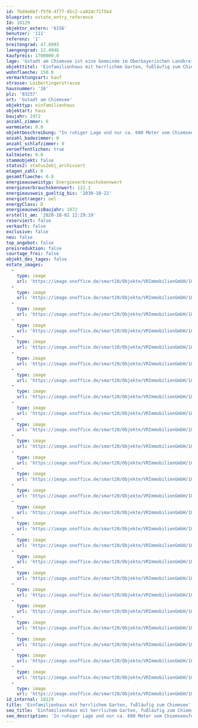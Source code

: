 ```yaml
---
id: fbd4e6bf-f5f8-4f77-85c2-ca82dc71f5b4
blueprint: estate_entry_reference
Id: 18129
objektnr_extern: '6156'
benutzer: '111'
referenz: '1'
breitengrad: 47.8993
laengengrad: 12.4046
kaufpreis: 1700000.0
lage: 'Gstadt am Chiemsee ist eine Gemeinde im Oberbayerischen Landkreis Rosenheim. Ein beliebter Urlaubsort mit einer Anlegestelle der Chiemseeschifffahrt in kurzer Distanz zur romantischen Fraueninsel.'
objekttitel: 'Einfamilienhaus mit herrlichem Garten, fußläufig zum Chiemsee'
wohnflaeche: 150.0
vermarktungsart: kauf
strasse: Loibertingerstrasse
hausnummer: '16'
plz: '83257'
ort: 'Gstadt am Chiemsee'
objekttyp: einfamilienhaus
objektart: haus
baujahr: 1972
anzahl_zimmer: 6
warmmiete: 0.0
objektbeschreibung: "In ruhiger Lage und nur ca. 600 Meter vom Chiemseeufer entfernt befindet sich dieses sehr gepflegte Anwesen. Es besticht durch den großzügigen und schön angelegten Garten mit seinen Obstbäumen, Rosenbögen und ausreichend Platz um das eigene Biogemüse anzupflanzen. Der kleine Pavillion in der Mitte des Gartens ist ein idealer Platz für gesellige Stunden mit Freunden. \r\n\r\nDas Wohnhaus, mit einem ursprünglichen Baujahr von 1972, wurde in den Jahren zwischen 2006 und 2009 umfangreich saniert und modernisiert. Zu den wichtigsten Sanierungsmaßnahmen gehören die Fassadendämmung, Erneuerung der Fenster, Erneuerung der Ölzentralheizung, Dämmung der oberen Geschossdecke, Modernisierung der Bäder.\r\n\r\nDas Haus hat 6 Zimmer, Küche, 2 Bäder, 1 Gäste WC, Hauswirtschaftsraum und einen begehbaren Kleiderschrank. \r\n\r\nPraktischerweise befinden sich die ca. 150 m² Wohnfläche auf einer Ebene. Stauraum gibt es im Speicher und im Keller (nur Kriechkeller, ca. 1,50 Meter hoch). Die Doppelgarage wurde als eigenes Gebäude 2007 errichtet. Die ursprüngliche Garage wurde von innen gedämmt und in eine praktische Werkstatt/Hobbyraum umgewandelt.\r\n\r\nEine PV Anlage wurde 2010 errichtet. Die Einspeisevergütung dafür beträgt jährlich ca. 2600 €.\r\nDie Bäder verfügen über eine Fußbodenheizung und das warme Wasser wird mittels Solarenergie aufbereitet. Ein Kachelofen im Wohnbereich sorgt zusätzlich für ein angenehmes Wohngefühl. \r\n\r\nGerne senden wir Ihnen auf Wunsch den Link für einen 360° Rundgang für diese Immobilie. Schreiben Sie uns!"
anzahl_badezimmer: 0
anzahl_schlafzimmer: 0
veroeffentlichen: true
kaltmiete: 0.0
stammobjekt: false
status2: status2obj_archiviert
etagen_zahl: 0
gesamtflaeche: 0.0
energieausweistyp: Energieverbrauchskennwert
energieverbrauchskennwert: 122.1
energieausweis_gueltig_bis: '2030-10-22'
energietraeger: oel
energyClass: D
energieausweisBaujahr: 1972
erstellt_am: '2020-10-02 12:29:19'
reserviert: false
verkauft: false
exclusive: false
neu: false
top_angebot: false
preisreduktion: false
courtage_frei: false
objekt_des_tages: false
estate_images:
  -
    type: image
    url: 'https://image.onoffice.de/smart20/Objekte/VRImmobilienGmbH/18129/ca203d83-000c-4938-9061-428c313669c4.jpg'
  -
    type: image
    url: 'https://image.onoffice.de/smart20/Objekte/VRImmobilienGmbH/18129/8a89a369-c945-485d-a328-cd789d125507.jpg'
  -
    type: image
    url: 'https://image.onoffice.de/smart20/Objekte/VRImmobilienGmbH/18129/9d1255f0-2c97-4275-86da-77cd1be071a7.jpg'
  -
    type: image
    url: 'https://image.onoffice.de/smart20/Objekte/VRImmobilienGmbH/18129/b329a441-ecc2-42c3-ace8-653d02a05f93.jpg'
  -
    type: image
    url: 'https://image.onoffice.de/smart20/Objekte/VRImmobilienGmbH/18129/9d09b574-b1e8-4016-a911-67240f348dc3.jpg'
  -
    type: image
    url: 'https://image.onoffice.de/smart20/Objekte/VRImmobilienGmbH/18129/53ef6c79-21e4-4550-b119-044784b18dfb.jpg'
  -
    type: image
    url: 'https://image.onoffice.de/smart20/Objekte/VRImmobilienGmbH/18129/cc3c323a-7dc2-4ded-9ed9-fb00cc87d01c.jpg'
  -
    type: image
    url: 'https://image.onoffice.de/smart20/Objekte/VRImmobilienGmbH/18129/ab8e4381-2a6d-4001-95fb-d57dd91a589c.jpg'
  -
    type: image
    url: 'https://image.onoffice.de/smart20/Objekte/VRImmobilienGmbH/18129/877b6fbc-e0ab-4ac4-8c5d-05d6b68afe43.jpg'
  -
    type: image
    url: 'https://image.onoffice.de/smart20/Objekte/VRImmobilienGmbH/18129/32354f64-5d25-48b5-8104-63fe12c16ac2.jpg'
  -
    type: image
    url: 'https://image.onoffice.de/smart20/Objekte/VRImmobilienGmbH/18129/58cab39b-117a-4c9e-9fae-0eaf40a4e420.jpg'
  -
    type: image
    url: 'https://image.onoffice.de/smart20/Objekte/VRImmobilienGmbH/18129/5b98371a-0efe-4095-b3be-1e722376a5f4.jpg'
  -
    type: image
    url: 'https://image.onoffice.de/smart20/Objekte/VRImmobilienGmbH/18129/fb65b26e-9c26-42fa-9fcd-6510f5ac6bb6.jpg'
  -
    type: image
    url: 'https://image.onoffice.de/smart20/Objekte/VRImmobilienGmbH/18129/a29aad33-b27e-4ab9-bfb5-24fc56feca7e.jpg'
  -
    type: image
    url: 'https://image.onoffice.de/smart20/Objekte/VRImmobilienGmbH/18129/e3c92dec-c863-44e7-b812-a17699d53eb6.jpg'
  -
    type: image
    url: 'https://image.onoffice.de/smart20/Objekte/VRImmobilienGmbH/18129/7ec0bfe9-eeb7-417d-9c86-c83cd28deb7c.jpg'
  -
    type: image
    url: 'https://image.onoffice.de/smart20/Objekte/VRImmobilienGmbH/18129/dd7479fd-e3f4-48bb-a608-2c46862a5b6a.jpg'
  -
    type: image
    url: 'https://image.onoffice.de/smart20/Objekte/VRImmobilienGmbH/18129/2fdb99a6-1b41-4b81-949a-1e16a58d34c5.jpg'
  -
    type: image
    url: 'https://image.onoffice.de/smart20/Objekte/VRImmobilienGmbH/18129/83a35d8b-a42c-45d5-b8c7-264ece9fe078.jpg'
  -
    type: image
    url: 'https://image.onoffice.de/smart20/Objekte/VRImmobilienGmbH/18129/2d29c21b-e5e8-4e21-abcd-cf9479547520.jpg'
  -
    type: image
    url: 'https://image.onoffice.de/smart20/Objekte/VRImmobilienGmbH/18129/3152b9c1-181d-4d67-ad1c-f42c805860ee.jpg'
  -
    type: image
    url: 'https://image.onoffice.de/smart20/Objekte/VRImmobilienGmbH/18129/2f338536-79c6-46fd-996a-515d76f3d504.jpg'
  -
    type: image
    url: 'https://image.onoffice.de/smart20/Objekte/VRImmobilienGmbH/18129/97f808bc-abc2-417b-b164-a080efd21c07.jpg'
  -
    type: image
    url: 'https://image.onoffice.de/smart20/Objekte/VRImmobilienGmbH/18129/3bd7333f-4efc-42df-892b-da10744f0c21.jpg'
  -
    type: image
    url: 'https://image.onoffice.de/smart20/Objekte/VRImmobilienGmbH/18129/8bfbd2ff-a29a-4ecc-82aa-325118aa3136.jpg'
  -
    type: image
    url: 'https://image.onoffice.de/smart20/Objekte/VRImmobilienGmbH/18129/76f60462-a200-4424-9c3a-41fd6b72d6c5.jpg'
id_internal: 18129
title: 'Einfamilienhaus mit herrlichem Garten, fußläufig zum Chiemsee'
seo_title: 'Einfamilienhaus mit herrlichem Garten, fußläufig zum Chiemsee'
seo_description: 'In ruhiger Lage und nur ca. 600 Meter vom Chiemseeufer entfernt befindet sich dieses sehr gepflegte Anwesen. Es besticht durch den großzügigen und schön ange'
---
```

